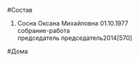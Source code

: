 #Состав  
1. Сосна Оксана Михайловна 01.10.1977  
    собрание-работа  
    председатель председатель2014[570]  
  
  
#Дома  
